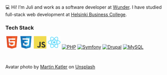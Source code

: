 💻 Hi! I’m Juli and work as a software developer at [Wunder](https://wunder.io/). I have studied full-stack web development at [Helsinki Business College](https://en.bc.fi/).

### Tech Stack

<a href="https://developer.mozilla.org/en-US/docs/Web/HTML" target="_blank"><img src="https://raw.githubusercontent.com/devicons/devicon/master/icons/html5/html5-original.svg" alt="HTML5" width=40 height=40></a>
<a href="https://developer.mozilla.org/en-US/docs/Web/CSS" target="_blank"><img src="https://raw.githubusercontent.com/devicons/devicon/master/icons/css3/css3-original.svg" alt="CSS3" width=40 height=40></a>
<a href="https://developer.mozilla.org/en-US/docs/Web/javascript" target="_blank"><img src="https://raw.githubusercontent.com/devicons/devicon/master/icons/javascript/javascript-original.svg" alt="JavaScript" width=40 height=40></a>
<a href="https://react.dev/" target="_blank"><img src="https://raw.githubusercontent.com/devicons/devicon/1119b9f84c0290e0f0b38982099a2bd027a48bf1/icons/react/react-original.svg" alt="Reactjs" width=40 height=40></a>
<a href="https://www.php.net/" target="_blank"><img src="https://cdn.jsdelivr.net/gh/devicons/devicon/icons/php/php-plain.svg" width=40 height=40 alt="PHP"></a>
<a href="https://symfony.com/" target="_blank"><img src="https://img.shields.io/badge/Symfony-000000?style=for-the-badge&logo=Symfony&logoColor=white" alt="Symfony"/></a>
<a href="https://www.drupal.org/" target="_blank"><img src="https://cdn.jsdelivr.net/gh/devicons/devicon/icons/drupal/drupal-original-wordmark.svg" width=40 height=40 alt="Drupal"/></a>
<a href="https://www.mysql.com/" target="_blank"><img src="https://cdn.jsdelivr.net/gh/devicons/devicon/icons/mysql/mysql-original-wordmark.svg" width=40 height=40 alt="MySQL"/></a>

<img src="https://github-readme-stats.vercel.app/api/top-langs/?username=julilan&theme=react&hide=Dockerfile&layout=compact" alt="">

Avatar photo by <a href="https://unsplash.com/@martinkatler?utm_content=creditCopyText&utm_medium=referral&utm_source=unsplash">Martin Katler</a> on <a href="https://unsplash.com/photos/brown-tabby-cat-t1uTkCsw-_o?utm_content=creditCopyText&utm_medium=referral&utm_source=unsplash">Unsplash</a>
